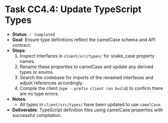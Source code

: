 # Task CC4.4: Update TypeScript Types

- **Status**: `✅ Completed`
- **Goal**: Ensure type definitions reflect the camelCase schema and API contract.
- **Steps**:
  1. Inspect interfaces in `client/src/types/` for snake_case property names.
  2. Rename these properties to camelCase and update any derived types or enums.
  3. Search the codebase for imports of the renamed interfaces and adjust references accordingly.
  4. Compile the client (`npm --prefix client run build`) to confirm there are no type errors.
- **Notes**:
  - All types in `client/src/types/` have been updated to use `camelCase`.
- **Deliverable**: TypeScript definition files using camelCase properties with successful compilation.
